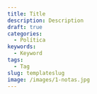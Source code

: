 ```yaml
---
title: Title
description: Description
draft: true
categories:
  - Política
keywords:
  - Keyword
tags:
  - Tag
slug: templateslug
image: /images/1-notas.jpg
---
```


